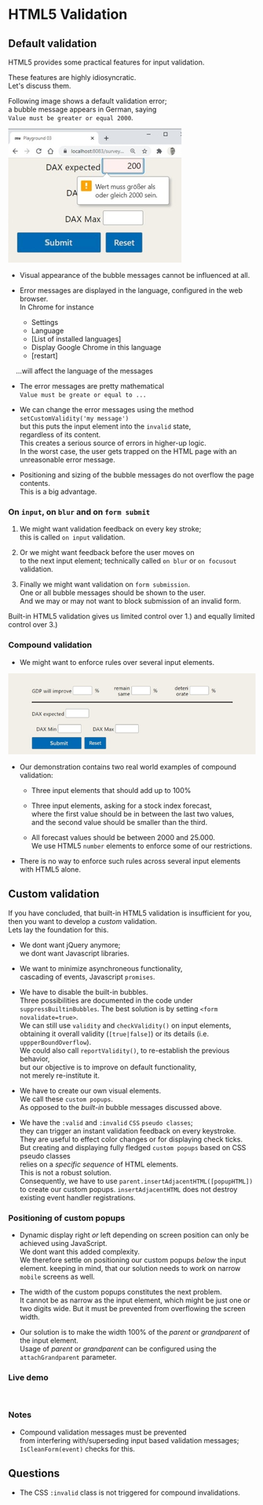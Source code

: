 # HTML5 Validation

## Default validation

HTML5 provides some practical features for input validation. 

These features are highly idiosyncratic.  
Let's discuss them.

Following image shows a default validation error;  
a bubble message appears in German, saying  
`Value must be greater or equal 2000`.

![no-overflow](validation-01.jpg)  

<style>
  /* this is removed */
  .page-breaker {
      page-break-before: always;
      display: inline;
  }
</style>

<div style="page-break-before: always;"></div>

* Visual appearance of the bubble messages cannot be influenced at all.

* Error messages are displayed in the language, configured in the web browser.  
In Chrome for instance

  * Settings
  * Language
  * [List of installed languages]
  * Display Google Chrome in this language
  * [restart]
  
&nbsp; &nbsp; ...will affect the language of the messages

* The error messages are pretty mathematical  
 `Value must be greate or equal to ...`

* We can change the error messages using the method `setCustomValidity('my message')`  
but this puts the input element into the `invalid` state,  
regardless of its content.  
This creates a serious source of errors in higher-up logic.  
In the worst case, the user gets trapped on the HTML page with an unreasonable error message.

* Positioning and sizing of the bubble messages do not overflow the page contents.  
This is a big advantage.  

<div style="page-break-before: always;"></div>

### On `input`, on `blur` and on `form submit`

1. We might want validation feedback on every key stroke;  
this is called `on input` validation.

2. Or we might want feedback before the user moves on  
to the next input element; technically called `on blur` or `on focusout` validation.

3. Finally we might want validation on `form submission`.  
One or all bubble messages should be shown to the user.  
And we may or may not want to block submission of an invalid form.

Built-in HTML5 validation gives us limited control over 1.)
and equally limited control over 3.)

<div style="page-break-before: always;"></div>

### Compound validation

* We might want to enforce rules over several input elements.

![compound validation](validation-02.jpg)

* Our demonstration contains two real world examples of compound validation:  
  * Three input elements that should add up to 100%

  * Three input elements, asking for a stock index forecast,  
  where the first value should be in between the last two values,  
  and the second value should be smaller than the third.  

  * All forecast values should be between 2000 and 25.000.  
  We use HTML5 `number` elements to enforce some of our restrictions.

* There is no way to enforce such rules across several input elements with HTML5 alone.

<div style="page-break-before: always;"></div>

## Custom validation

If you have concluded, that built-in HTML5 validation is insufficient for you,  
then you want to develop a _custom_ validation.  
Lets lay the foundation for this.

* We dont want jQuery anymore;  
we dont want Javascript libraries.

* We want to minimize asynchroneous functionality,  
cascading of events, Javascript `promises`.

* We have to disable the built-in bubbles.  
Three possibilities are documented in the code under `suppressBuiltinBubbles`.
The best solution is by setting `<form novalidate=true>`.  
We can still use `validity` and `checkValidity()` on input elements,  
obtaining it overall validity (`[true|false]`) or its details (i.e. `uppperBoundOverflow`).  
We could also call `reportValidity()`, to re-establish the previous behavior,  
but our objective is to improve on default functionality,  
not merely re-institute it.

* We have to create our own visual elements.  
We call these `custom popups`.  
As opposed to the _built-in_ bubble messages discussed above.  

* We have the `:valid` and `:invalid` `CSS` `pseudo classes`;  
they can trigger an instant validation feedback on every keystroke.  
They are useful to effect color changes or for displaying check ticks.  
But creating and displaying fully fledged `custom popups` based on CSS pseudo classes  
relies on a _specific_  _sequence_ of HTML elements.  
This is not a robust solution.  
Consequently, we have to use `parent.insertAdjacentHTML([popupHTML])`  
to create our custom popups. `insertAdjacentHTML` does not destroy existing
event handler registrations.

### Positioning of custom popups

* Dynamic display right _or_ left depending on screen position can only be achieved using JavaScript.  
We dont want this added complexity.  
We therefore settle on positioning our custom popups _below_ the input element.
keeping in mind, that our solution needs to work on narrow `mobile` screens as well.

* The width of the custom popups constitutes the next problem.  
It cannot be as narrow as the input element, which might be just one or two digits wide.
But it must be prevented from overflowing the screen width.

* Our solution is to make the width 100% of the  _parent_ or _grandparent_ of the input element.  
Usage of  _parent_ or _grandparent_ can be configured using the `attachGrandparent` parameter.

<div style="page-break-before: always;"></div>

### Live demo

&nbsp;

### Notes

* Compound validation messages must be prevented  
from interfering with/superseding input based validation messages;  
`IsCleanForm(event)` checks for this.


<div style="page-break-before: always;"></div>

## Questions

* The CSS `:invalid` class is not triggered for compound invalidations.
